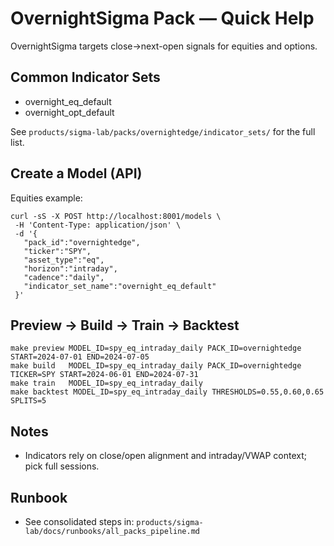 # OvernightSigma Pack — Quick Help

OvernightSigma targets close→next-open signals for equities and options.

## Common Indicator Sets
- overnight_eq_default
- overnight_opt_default

See `products/sigma-lab/packs/overnightedge/indicator_sets/` for the full list.

## Create a Model (API)
Equities example:
```
curl -sS -X POST http://localhost:8001/models \
 -H 'Content-Type: application/json' \
 -d '{
   "pack_id":"overnightedge",
   "ticker":"SPY",
   "asset_type":"eq",
   "horizon":"intraday",
   "cadence":"daily",
   "indicator_set_name":"overnight_eq_default"
 }'
```

## Preview → Build → Train → Backtest
```
make preview MODEL_ID=spy_eq_intraday_daily PACK_ID=overnightedge START=2024-07-01 END=2024-07-05
make build   MODEL_ID=spy_eq_intraday_daily PACK_ID=overnightedge TICKER=SPY START=2024-06-01 END=2024-07-31
make train   MODEL_ID=spy_eq_intraday_daily
make backtest MODEL_ID=spy_eq_intraday_daily THRESHOLDS=0.55,0.60,0.65 SPLITS=5
```

## Notes
- Indicators rely on close/open alignment and intraday/VWAP context; pick full sessions.

## Runbook
- See consolidated steps in: `products/sigma-lab/docs/runbooks/all_packs_pipeline.md`

